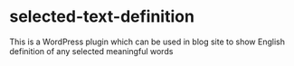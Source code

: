 # selected-text-definition
This is a WordPress plugin which can be used in blog site to show English definition of any selected meaningful words
